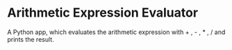 # Arithmetic Expression Evaluator

A Python app, which evaluates the arithmetic expression with + , - , * , / and prints the result.

